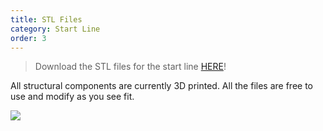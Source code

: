 ```yaml
---
title: STL Files
category: Start Line
order: 3
---
```


>Download the STL files for the start line [HERE](https://drive.google.com/drive/folders/1Q-u7U18tI-8YRp86teNnI6xgnS-2nZSA?usp=sharing)!

All structural components are currently 3D printed. All the files are free to use and modify as you see fit. 



![](//placehold.it/800x600)